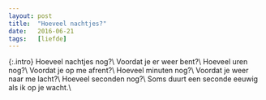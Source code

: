 ```yaml
---
layout: post
title:  "Hoeveel nachtjes?"
date:   2016-06-21
tags:   [liefde]
---
```


{:.intro}
Hoeveel nachtjes nog?\\
Voordat je er weer bent?\\
Hoeveel uren nog?\\
Voordat je op me afrent?\\
Hoeveel minuten nog?\\
Voordat je weer naar me lacht?\\
Hoeveel seconden nog?\\
Soms duurt een seconde eeuwig als ik op je wacht.\\
